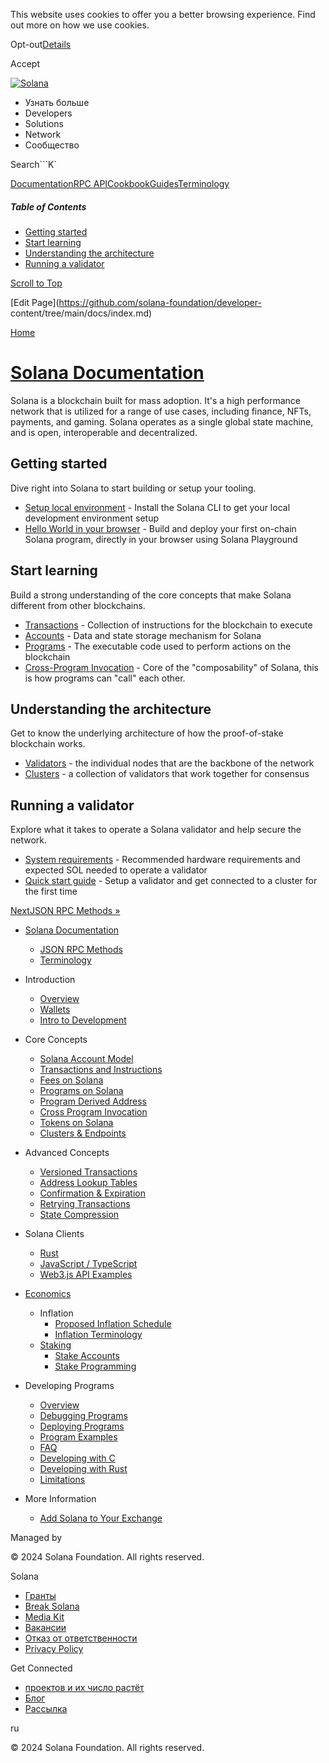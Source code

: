 This website uses cookies to offer you a better browsing experience. Find out
more on how we use cookies.

Opt-out[Details](/ru/privacy-policy#collection-of-information)

Accept

[![Solana](/_next/static/media/logotype-dark.f79d530d.svg)](/ru)

  * Узнать больше
  * Developers
  * Solutions
  * Network
  * Сообщество

Search```K`

[Documentation](/ru/docs)[RPC
API](/ru/docs/rpc)[Cookbook](/ru/developers/cookbook)[Guides](/ru/developers/guides)[Terminology](/ru/docs/terminology)

##### Table of Contents

  * [Getting started](/ru/docs#getting-started)
  * [Start learning](/ru/docs#start-learning)
  * [Understanding the architecture](/ru/docs#understanding-the-architecture)
  * [Running a validator](/ru/docs#running-a-validator)

[Scroll to Top](/ru/docs#)

[Edit Page](https://github.com/solana-foundation/developer-
content/tree/main/docs/index.md)

[Home](/ru)

# [Solana Documentation](/ru/docs)

Solana is a blockchain built for mass adoption. It's a high performance
network that is utilized for a range of use cases, including finance, NFTs,
payments, and gaming. Solana operates as a single global state machine, and is
open, interoperable and decentralized.

## Getting started #

Dive right into Solana to start building or setup your tooling.

  * [Setup local environment](/ru/developers/guides/getstarted/setup-local-development) \- Install the Solana CLI to get your local development environment setup
  * [Hello World in your browser](/ru/developers/guides/getstarted/hello-world-in-your-browser) \- Build and deploy your first on-chain Solana program, directly in your browser using Solana Playground

## Start learning #

Build a strong understanding of the core concepts that make Solana different
from other blockchains.

  * [Transactions](/ru/docs/core/transactions) \- Collection of instructions for the blockchain to execute
  * [Accounts](/ru/docs/core/accounts) \- Data and state storage mechanism for Solana
  * [Programs](/ru/docs/core/programs) \- The executable code used to perform actions on the blockchain
  * [Cross-Program Invocation](/ru/docs/core/cpi) \- Core of the "composability" of Solana, this is how programs can "call" each other.

## Understanding the architecture #

Get to know the underlying architecture of how the proof-of-stake blockchain
works.

  * [Validators](https://docs.solanalabs.com/validator/anatomy) \- the individual nodes that are the backbone of the network
  * [Clusters](/ru/docs/core/clusters) \- a collection of validators that work together for consensus

## Running a validator #

Explore what it takes to operate a Solana validator and help secure the
network.

  * [System requirements](https://docs.solanalabs.com/operations/requirements) \- Recommended hardware requirements and expected SOL needed to operate a validator
  * [Quick start guide](https://docs.solanalabs.com/operations/setup-a-validator) \- Setup a validator and get connected to a cluster for the first time

[NextJSON RPC Methods »](/ru/docs/rpc)

  * [Solana Documentation](/ru/docs)

    * [JSON RPC Methods](/ru/docs/rpc)
    * [Terminology](/ru/docs/terminology)
  * Introduction

    * [Overview](/ru/docs/intro/overview)
    * [Wallets](/ru/docs/intro/wallets)
    * [Intro to Development](/ru/docs/intro/dev)
  * Core Concepts

    * [Solana Account Model](/ru/docs/core/accounts)
    * [Transactions and Instructions](/ru/docs/core/transactions)
    * [Fees on Solana](/ru/docs/core/fees)
    * [Programs on Solana](/ru/docs/core/programs)
    * [Program Derived Address](/ru/docs/core/pda)
    * [Cross Program Invocation](/ru/docs/core/cpi)
    * [Tokens on Solana](/ru/docs/core/tokens)
    * [Clusters & Endpoints](/ru/docs/core/clusters)
  * Advanced Concepts

    * [Versioned Transactions](/ru/docs/advanced/versions)
    * [Address Lookup Tables](/ru/docs/advanced/lookup-tables)
    * [Confirmation & Expiration](/ru/docs/advanced/confirmation)
    * [Retrying Transactions](/ru/docs/advanced/retry)
    * [State Compression](/ru/docs/advanced/state-compression)
  * Solana Clients

    * [Rust](/ru/docs/clients/rust)
    * [JavaScript / TypeScript](/ru/docs/clients/javascript)
    * [Web3.js API Examples](/ru/docs/clients/javascript-reference)
  * [Economics](/ru/docs/economics)

    * Inflation
      * [Proposed Inflation Schedule](/ru/docs/economics/inflation/inflation-schedule)
      * [Inflation Terminology](/ru/docs/economics/inflation/terminology)
    * [Staking](/ru/docs/economics/staking)
      * [Stake Accounts](/ru/docs/economics/staking/stake-accounts)
      * [Stake Programming](/ru/docs/economics/staking/stake-programming)
  * Developing Programs

    * [Overview](/ru/docs/programs/overview)
    * [Debugging Programs](/ru/docs/programs/debugging)
    * [Deploying Programs](/ru/docs/programs/deploying)
    * [Program Examples](/ru/docs/programs/examples)
    * [FAQ](/ru/docs/programs/faq)
    * [Developing with C](/ru/docs/programs/lang-c)
    * [Developing with Rust](/ru/docs/programs/lang-rust)
    * [Limitations](/ru/docs/programs/limitations)
  * More Information

    * [Add Solana to Your Exchange](/ru/docs/more/exchange)

Managed by

[](/ru)

[](/youtube)[](/twitter)[](/discord)[](/reddit)[](/github)[](/telegram)

© 2024 Solana Foundation. All rights reserved.

Solana

  * [Гранты](https://solana.org/grants)
  * [Break Solana](https://break.solana.com/)
  * [Media Kit](/ru/branding)
  * [Вакансии](https://jobs.solana.com/)
  * [Отказ от ответственности](/ru/tos)
  * [Privacy Policy](/ru/privacy-policy)

Get Connected

  * [проектов и их число растёт](/ru/ecosystem)
  * [Блог](/ru/news)
  * [Рассылка](/ru/newsletter)

ru

© 2024 Solana Foundation. All rights reserved.

